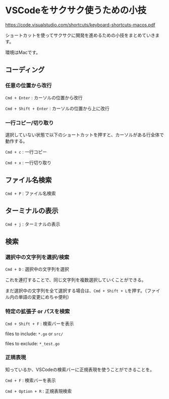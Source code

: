 # VSCodeをサクサク使うための小技

https://code.visualstudio.com/shortcuts/keyboard-shortcuts-macos.pdf

ショートカットを使ってサクサクに開発を進めるための小技をまとめていきます。

環境はMacです。

## コーディング

### 任意の位置から改行

`Cmd + Enter` : カーソルの位置から改行

`Cmd + Shift + Enter` : カーソルの位置から上に改行

### 一行コピー/切り取り

選択していない状態で以下のショートカットを押すと、カーソルがある行全体で動作する。

`Cmd + c` : 一行コピー

`Cmd + x` : 一行切り取り



## ファイル名検索

`Cmd + P` : ファイル名検索

## ターミナルの表示

`Cmd + j` : ターミナルの表示

## 検索

### 選択中の文字列を選択/検索

`Cmd + D` : 選択中の文字列を選択

これを連打することで、同じ文字列を複数選択していくことができる。

まだ選択中の文字列を全て選択する場合は、`Cmd + Shift + L`を押す。（ファイル内の単語の変更にめちゃ便利）

### 特定の拡張子 or パスを検索

`Cmd + Shift + F` : 検索バーを表示

files to include: `*.go` or `src/`

files to exclude: `*_test.go`

### 正規表現

知っているか、VSCodeの検索バーに正規表現を使うことができることを。

`Cmd + F` : 検索バーを表示

`Cmd + Option + R` : 正規表現検索
